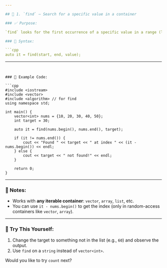 ```yaml
---

## 🔹 1. `find` – Search for a specific value in a container

### ✅ Purpose:

`find` looks for the first occurrence of a specific value in a range (like a vector or array). It returns an iterator pointing to that value, or the end if not found.

### 🔧 Syntax:

```cpp
auto it = find(start, end, value);
```

---
```


### 🧪 Example Code:

```cpp
#include <iostream>
#include <vector>
#include <algorithm> // for find
using namespace std;

int main() {
    vector<int> nums = {10, 20, 30, 40, 50};
    int target = 30;

    auto it = find(nums.begin(), nums.end(), target);

    if (it != nums.end()) {
        cout << "Found " << target << " at index " << (it - nums.begin()) << endl;
    } else {
        cout << target << " not found!" << endl;
    }

    return 0;
}
```

---

### 🔎 Notes:

* Works with **any iterable container**: `vector`, `array`, `list`, etc.
* You can use `it - nums.begin()` to get the index (only in random-access containers like `vector`, `array`).

---

### 🧠 Try This Yourself:

1. Change the target to something not in the list (e.g., `60`) and observe the output.
2. Use `find` on a `string` instead of `vector<int>`.

Would you like to try `count` next?
